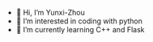 - 👋 Hi, I’m Yunxi-Zhou
- 👀 I’m interested in coding with python
- 🌱 I’m currently learning C++ and Flask

<!---
Yunxi-Zhou/Yunxi-Zhou is a ✨ special ✨ repository because its `README.md` (this file) appears on your GitHub profile.
You can click the Preview link to take a look at your changes.
--->
